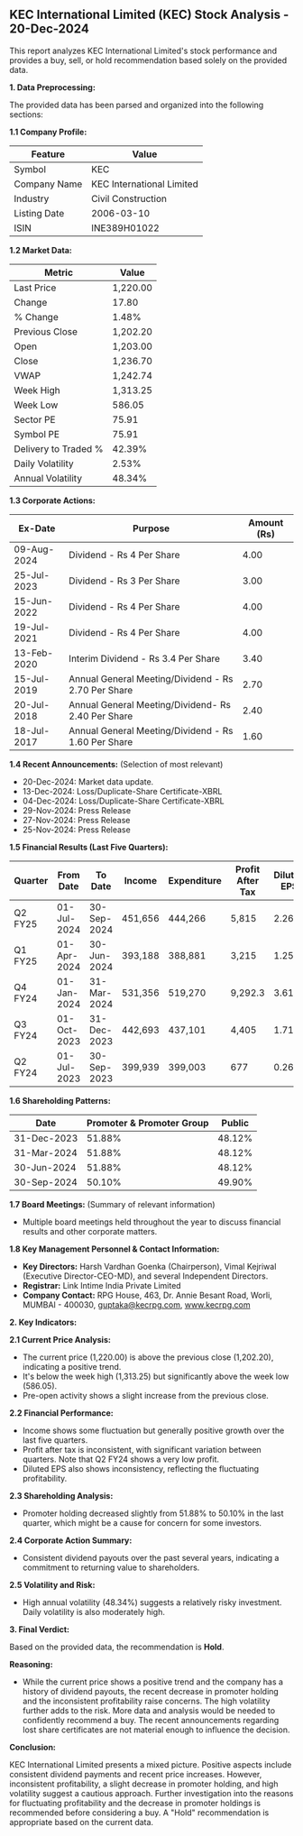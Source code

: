 ## KEC International Limited (KEC) Stock Analysis - 20-Dec-2024

This report analyzes KEC International Limited's stock performance and provides a buy, sell, or hold recommendation based solely on the provided data.

**1. Data Preprocessing:**

The provided data has been parsed and organized into the following sections:

**1.1 Company Profile:**

| Feature          | Value                     |
|-----------------|--------------------------|
| Symbol           | KEC                       |
| Company Name     | KEC International Limited |
| Industry         | Civil Construction         |
| Listing Date     | 2006-03-10                |
| ISIN             | INE389H01022              |


**1.2 Market Data:**

| Metric                | Value     |
|-----------------------|-----------|
| Last Price            | 1,220.00  |
| Change                | 17.80     |
| % Change              | 1.48%     |
| Previous Close        | 1,202.20  |
| Open                  | 1,203.00  |
| Close                 | 1,236.70  |
| VWAP                  | 1,242.74  |
| Week High             | 1,313.25  |
| Week Low              | 586.05   |
| Sector PE             | 75.91     |
| Symbol PE             | 75.91     |
| Delivery to Traded % | 42.39%    |
| Daily Volatility      | 2.53%     |
| Annual Volatility     | 48.34%    |


**1.3 Corporate Actions:**

| Ex-Date      | Purpose                               | Amount (Rs) |
|--------------|---------------------------------------|-------------|
| 09-Aug-2024  | Dividend - Rs 4 Per Share             | 4.00        |
| 25-Jul-2023  | Dividend - Rs 3 Per Share             | 3.00        |
| 15-Jun-2022  | Dividend - Rs 4 Per Share             | 4.00        |
| 19-Jul-2021  | Dividend - Rs 4 Per Share             | 4.00        |
| 13-Feb-2020  | Interim Dividend - Rs 3.4 Per Share   | 3.40        |
| 15-Jul-2019  | Annual General Meeting/Dividend - Rs 2.70 Per Share | 2.70        |
| 20-Jul-2018  | Annual General Meeting/Dividend- Rs 2.40 Per Share | 2.40        |
| 18-Jul-2017  | Annual General Meeting/Dividend - Rs 1.60 Per Share | 1.60        |


**1.4 Recent Announcements:** (Selection of most relevant)

* 20-Dec-2024:  Market data update.
* 13-Dec-2024: Loss/Duplicate-Share Certificate-XBRL
* 04-Dec-2024: Loss/Duplicate-Share Certificate-XBRL
* 29-Nov-2024: Press Release
* 27-Nov-2024: Press Release
* 25-Nov-2024: Press Release


**1.5 Financial Results (Last Five Quarters):**

| Quarter      | From Date    | To Date      | Income       | Expenditure  | Profit After Tax | Diluted EPS |
|--------------|--------------|--------------|--------------|--------------|-----------------|-------------|
| Q2 FY25      | 01-Jul-2024  | 30-Sep-2024  | 451,656      | 444,266      | 5,815          | 2.26        |
| Q1 FY25      | 01-Apr-2024  | 30-Jun-2024  | 393,188      | 388,881      | 3,215          | 1.25        |
| Q4 FY24      | 01-Jan-2024  | 31-Mar-2024  | 531,356      | 519,270      | 9,292.3        | 3.61        |
| Q3 FY24      | 01-Oct-2023  | 31-Dec-2023  | 442,693      | 437,101      | 4,405          | 1.71        |
| Q2 FY24      | 01-Jul-2023  | 30-Sep-2023  | 399,939      | 399,003      | 677           | 0.26        |


**1.6 Shareholding Patterns:**

| Date        | Promoter & Promoter Group | Public |
|-------------|--------------------------|--------|
| 31-Dec-2023 | 51.88%                     | 48.12% |
| 31-Mar-2024 | 51.88%                     | 48.12% |
| 30-Jun-2024 | 51.88%                     | 48.12% |
| 30-Sep-2024 | 50.10%                     | 49.90% |


**1.7 Board Meetings:** (Summary of relevant information)

* Multiple board meetings held throughout the year to discuss financial results and other corporate matters.


**1.8 Key Management Personnel & Contact Information:**

* **Key Directors:**  Harsh Vardhan Goenka (Chairperson), Vimal Kejriwal (Executive Director-CEO-MD), and several Independent Directors.
* **Registrar:** Link Intime India Private Limited
* **Company Contact:** RPG House, 463, Dr. Annie Besant Road, Worli, MUMBAI - 400030,  guptaka@kecrpg.com, www.kecrpg.com


**2. Key Indicators:**

**2.1 Current Price Analysis:**

* The current price (1,220.00) is above the previous close (1,202.20), indicating a positive trend.
* It's below the week high (1,313.25) but significantly above the week low (586.05).
* Pre-open activity shows a slight increase from the previous close.


**2.2 Financial Performance:**

* Income shows some fluctuation but generally positive growth over the last five quarters.
* Profit after tax is inconsistent, with significant variation between quarters.  Note that Q2 FY24 shows a very low profit.
* Diluted EPS also shows inconsistency, reflecting the fluctuating profitability.


**2.3 Shareholding Analysis:**

* Promoter holding decreased slightly from 51.88% to 50.10% in the last quarter, which might be a cause for concern for some investors.


**2.4 Corporate Action Summary:**

* Consistent dividend payouts over the past several years, indicating a commitment to returning value to shareholders.


**2.5 Volatility and Risk:**

* High annual volatility (48.34%) suggests a relatively risky investment.  Daily volatility is also moderately high.


**3. Final Verdict:**

Based on the provided data, the recommendation is **Hold**.

**Reasoning:**

* While the current price shows a positive trend and the company has a history of dividend payouts, the recent decrease in promoter holding and the inconsistent profitability raise concerns. The high volatility further adds to the risk.  More data and analysis would be needed to confidently recommend a buy.  The recent announcements regarding lost share certificates are not material enough to influence the decision.

**Conclusion:**

KEC International Limited presents a mixed picture.  Positive aspects include consistent dividend payments and recent price increases. However, inconsistent profitability, a slight decrease in promoter holding, and high volatility suggest a cautious approach.  Further investigation into the reasons for fluctuating profitability and the decrease in promoter holdings is recommended before considering a buy.  A "Hold" recommendation is appropriate based on the current data.
